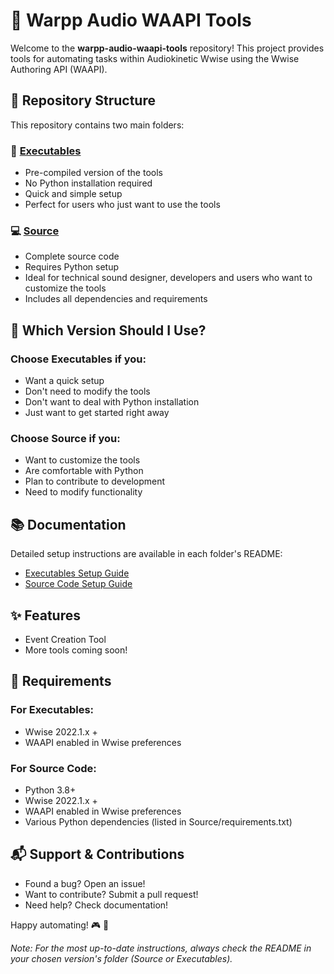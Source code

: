 # 🎵 Warpp Audio WAAPI Tools

Welcome to the **warpp-audio-waapi-tools** repository! This project provides tools for automating tasks within Audiokinetic Wwise using the Wwise Authoring API (WAAPI).

## 📂 Repository Structure

This repository contains two main folders:

### 🚀 [Executables](./Executables-WIP)
- Pre-compiled version of the tools
- No Python installation required
- Quick and simple setup
- Perfect for users who just want to use the tools

### 💻 [Source](./Source)
- Complete source code
- Requires Python setup
- Ideal for technical sound designer, developers and users who want to customize the tools
- Includes all dependencies and requirements

## 🤔 Which Version Should I Use?

### Choose Executables if you:
- Want a quick setup
- Don't need to modify the tools
- Don't want to deal with Python installation
- Just want to get started right away

### Choose Source if you:
- Want to customize the tools
- Are comfortable with Python
- Plan to contribute to development
- Need to modify functionality

## 📚 Documentation

Detailed setup instructions are available in each folder's README:
- [Executables Setup Guide](./Executables-WIP/README.md)
- [Source Code Setup Guide](./Source/README.md)

## ✨ Features

- Event Creation Tool
- More tools coming soon!

## 🔧 Requirements

### For Executables:
- Wwise 2022.1.x +
- WAAPI enabled in Wwise preferences

### For Source Code:
- Python 3.8+
- Wwise 2022.1.x +
- WAAPI enabled in Wwise preferences
- Various Python dependencies (listed in Source/requirements.txt)

## 📬 Support & Contributions

- Found a bug? Open an issue!
- Want to contribute? Submit a pull request!
- Need help? Check documentation!

Happy automating! 🎮 🎵

*Note: For the most up-to-date instructions, always check the README in your chosen version's folder (Source or Executables).*
